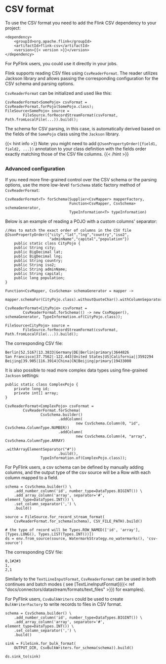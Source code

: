 <!--
Licensed to the Apache Software Foundation (ASF) under one
or more contributor license agreements.  See the NOTICE file
distributed with this work for additional information
regarding copyright ownership.  The ASF licenses this file
to you under the Apache License, Version 2.0 (the
"License"); you may not use this file except in compliance
with the License.  You may obtain a copy of the License at

  http://www.apache.org/licenses/LICENSE-2.0

Unless required by applicable law or agreed to in writing,
software distributed under the License is distributed on an
"AS IS" BASIS, WITHOUT WARRANTIES OR CONDITIONS OF ANY
KIND, either express or implied.  See the License for the
specific language governing permissions and limitations
under the License.
-->

# CSV format

To use the CSV format you need to add the Flink CSV dependency to your project:

```
<dependency>
	<groupId>org.apache.flink</groupId>
	<artifactId>flink-csv</artifactId>
	<version>{{< version >}}</version>
</dependency>
```

For PyFlink users, you could use it directly in your jobs.

Flink supports reading CSV files using `CsvReaderFormat`. The reader utilizes Jackson library and allows passing the
corresponding configuration for the CSV schema and parsing options.

`CsvReaderFormat` can be initialized and used like this:

```
CsvReaderFormat<SomePojo> csvFormat = CsvReaderFormat.forPojo(SomePojo.class);
FileSource<SomePojo> source = 
        FileSource.forRecordStreamFormat(csvFormat, Path.fromLocalFile(...)).build();
```

The schema for CSV parsing, in this case, is automatically derived based on the fields of the `SomePojo` class using
the `Jackson` library.

{{< hint info >}} Note: you might need to add `@JsonPropertyOrder({field1, field2, ...})` annotation to your class
definition with the fields order exactly matching those of the CSV file columns. {{< /hint >}}

##

### Advanced configuration

If you need more fine-grained control over the CSV schema or the parsing options, use the more low-level `forSchema`
static factory method of `CsvReaderFormat`:

```
CsvReaderFormat<T> forSchema(Supplier<CsvMapper> mapperFactory, 
                             Function<CsvMapper, CsvSchema> schemaGenerator, 
                             TypeInformation<T> typeInformation) 
```

Below is an example of reading a POJO with a custom columns' separator:

```
//Has to match the exact order of columns in the CSV file
@JsonPropertyOrder({"city","lat","lng","country","iso2",
                    "adminName","capital","population"})
    public static class CityPojo {
    public String city;
    public BigDecimal lat;
    public BigDecimal lng;
    public String country;
    public String iso2;
    public String adminName;
    public String capital;
    public long population;
}

Function<CsvMapper, CsvSchema> schemaGenerator = mapper ->
        mapper.schemaFor(CityPojo.class).withoutQuoteChar().withColumnSeparator('|');

CsvReaderFormat<CityPojo> csvFormat =
        CsvReaderFormat.forSchema(() -> new CsvMapper(), schemaGenerator, TypeInformation.of(CityPojo.class));

FileSource<CityPojo> source =
        FileSource.forRecordStreamFormat(csvFormat, Path.fromLocalFile(...)).build();
```

The corresponding CSV file:

```
Berlin|52.5167|13.3833|Germany|DE|Berlin|primary|3644826
San Francisco|37.7562|-122.443|United States|US|California||3592294
Beijing|39.905|116.3914|China|CN|Beijing|primary|19433000
```

It is also possible to read more complex data types using fine-grained `Jackson` settings:

```
public static class ComplexPojo {
    private long id;
    private int[] array;
}

CsvReaderFormat<ComplexPojo> csvFormat =
        CsvReaderFormat.forSchema(
                CsvSchema.builder()
                        .addColumn(
                                new CsvSchema.Column(0, "id", CsvSchema.ColumnType.NUMBER))
                        .addColumn(
                                new CsvSchema.Column(4, "array", CsvSchema.ColumnType.ARRAY)
                                        .withArrayElementSeparator("#"))
                        .build(),
                TypeInformation.of(ComplexPojo.class));
```

For PyFlink users, a csv schema can be defined by manually adding columns, and the output type of the csv source will be
a Row with each column mapped to a field.

```
schema = CsvSchema.builder() \
    .add_number_column('id', number_type=DataTypes.BIGINT()) \
    .add_array_column('array', separator='#', element_type=DataTypes.INT()) \
    .set_column_separator(',') \
    .build()

source = FileSource.for_record_stream_format(
    CsvReaderFormat.for_schema(schema), CSV_FILE_PATH).build()

# the type of record will be Types.ROW_NAMED(['id', 'array'], [Types.LONG(), Types.LIST(Types.INT())])
ds = env.from_source(source, WatermarkStrategy.no_watermarks(), 'csv-source')
```

The corresponding CSV file:

```
0,1#2#3
1,
2,1
```

Similarly to the `TextLineInputFormat`, `CsvReaderFormat` can be used in both continues and batch modes (
see [TextLineInputFormat]({{< ref "docs/connectors/datastream/formats/text_files" >}})  for examples).

For PyFlink users, `CsvBulkWriters` could be used to create `BulkWriterFactory` to write records to files in CSV format.

```
schema = CsvSchema.builder() \
    .add_number_column('id', number_type=DataTypes.BIGINT()) \
    .add_array_column('array', separator='#', element_type=DataTypes.INT()) \
    .set_column_separator(',') \
    .build()

sink = FileSink.for_bulk_format(
    OUTPUT_DIR, CsvBulkWriters.for_schema(schema)).build()

ds.sink_to(sink)
```